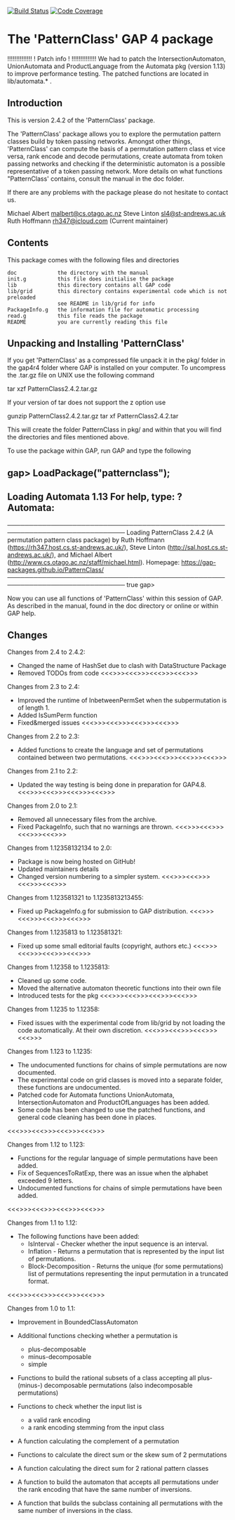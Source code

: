 [![Build Status](https://travis-ci.org/gap-packages/PatternClass.svg?branch=master)](https://travis-ci.org/gap-packages/PatternClass)
[![Code Coverage](https://codecov.io/github/gap-packages/PatternClass/coverage.svg?branch=master&token=)](https://codecov.io/gh/gap-packages/PatternClass)

The 'PatternClass' GAP 4 package
================================

!!!!!!!!!!!!!!
! Patch info !
!!!!!!!!!!!!!!
We had to patch the IntersectionAutomaton, UnionAutomata and ProductLanguage
from the Automata pkg (version 1.13) to improve performance testing. The
patched functions are located in lib/automata.* .

Introduction
------------

This is version 2.4.2 of the 'PatternClass' package.

The 'PatternClass' package allows you to explore the permutation
pattern classes build by token passing networks.
Amongst other things, 'PatternClass' can compute the basis of a
permutation pattern class et vice versa, rank encode and decode permutations,
create automata from token passing networks and checking if the
deterministic automaton is a possible representative of a
token passing network.
More details on what functions "PatternClass' contains, consult
the manual in the doc folder.

If there are any problems with the package please do not hesitate to contact us.

Michael Albert	 <malbert@cs.otago.ac.nz>
Steve Linton 	 <sl4@st-andrews.ac.uk>
Ruth Hoffmann	 <rh347@icloud.com> (Current maintainer)


Contents
--------

This package comes with the following files and directories

    doc             the directory with the manual
    init.g          this file does initialise the package
    lib             this directory contains all GAP code
    lib/grid        this directory contains experimental code which is not preloaded
                    see README in lib/grid for info
    PackageInfo.g   the information file for automatic processing
    read.g          this file reads the package
    README          you are currently reading this file

Unpacking and Installing 'PatternClass'
---------------------------------------

If you get 'PatternClass' as a compressed file unpack it in the pkg/ folder
in the gap4r4 folder where GAP is installed on your computer.
To uncompress the .tar.gz file on UNIX use the following command

   tar xzf PatternClass2.4.2.tar.gz

If your version of tar does not support the z option use

   gunzip PatternClass2.4.2.tar.gz
   tar xf PatternClass2.4.2.tar

This will create the folder PatternClass in pkg/ and within that
you will find the directories and files mentioned above.

To use the package within GAP, run GAP and type the following

gap> LoadPackage("patternclass");
----------------------------------------------------------------
Loading  Automata 1.13
For help, type: ?Automata:
----------------------------------------------------------------
─────────────────────────────────────────────────────────────────────────────
Loading  PatternClass 2.4.2 (A permutation pattern class package)
by Ruth Hoffmann (https://rh347.host.cs.st-andrews.ac.uk/),
   Steve Linton (http://sal.host.cs.st-andrews.ac.uk/), and
   Michael Albert (http://www.cs.otago.ac.nz/staff/michael.html).
Homepage: https://gap-packages.github.io/PatternClass/
─────────────────────────────────────────────────────────────────────────────
true
gap>

Now you can use all functions of 'PatternClass' within this session
of GAP. As described in the manual, found in the doc directory or
online or within GAP help.



Changes
-------
Changes from 2.4 to 2.4.2:
- Changed the name of HashSet due to clash with DataStructure Package
- Removed TODOs from code
<<<>>><<<>>><<<>>><<<>>>

Changes from 2.3 to 2.4:
- Improved the runtime of InbetweenPermSet when the subpermutation is of length 1.
- Added IsSumPerm function
- Fixed&merged issues
<<<>>><<<>>><<<>>><<<>>>

Changes from 2.2 to 2.3:
- Added functions to create the language and set of permutations contained between two permutations.
<<<>>><<<>>><<<>>><<<>>>

Changes from 2.1 to 2.2:
- Updated the way testing is being done in preparation for GAP4.8.
<<<>>><<<>>><<<>>><<<>>>

Changes from 2.0 to 2.1:
- Removed all unnecessary files from the archive.
- Fixed PackageInfo, such that no warnings are thrown.
<<<>>><<<>>><<<>>><<<>>>

Changes from 1.12358132134 to 2.0:
- Package is now being hosted on GitHub!
- Updated maintainers details
- Changed version numbering to a simpler system.
<<<>>><<<>>><<<>>><<<>>>

Changes from 1.123581321 to 1.1235813213455:
- Fixed up PackageInfo.g for submission to GAP distribution.
<<<>>><<<>>><<<>>><<<>>>

Changes from 1.1235813 to 1.123581321:
- Fixed up some small editorial faults (copyright, authors etc.)
<<<>>><<<>>><<<>>><<<>>>

Changes from 1.12358 to 1.1235813:
- Cleaned up some code.
- Moved the alternative automaton theoretic functions into their own file
- Introduced tests for the pkg
<<<>>><<<>>><<<>>><<<>>>

Changes from 1.1235 to 1.12358:
- Fixed issues with the experimental code from lib/grid by not loading the code
automatically. At their own discretion.
<<<>>><<<>>><<<>>><<<>>>

Changes from 1.123 to 1.1235:
- The undocumented functions for chains of simple permutations are now documented.
- The experimental code on grid classes is moved into a separate folder, these
functions are undocumented.
- Patched code for Automata functions UnionAutomata, IntersectionAutomaton and
ProductOfLanguages has been added.
- Some code has been changed to use the patched functions, and general code
cleaning has been done in places.

<<<>>><<<>>><<<>>><<<>>>

Changes from 1.12 to 1.123:
- Functions for the regular language of simple permutations have been added.
- Fix of SequencesToRatExp, there was an issue when the alphabet exceeded 9 letters.
- Undocumented functions for chains of simple permutations have been added.

<<<>>><<<>>><<<>>><<<>>>

Changes from 1.1 to 1.12:

- The following functions have been added:
   * IsInterval - Checker whether the input sequence is an interval.
   * Inflation - Returns a permutation that is represented by the
      input list of permutations.
   * Block-Decomposition - Returns the unique (for some permutations)
      list of permutations representing the input permutation in a
      truncated format.

<<<>>><<<>>><<<>>><<<>>>

Changes from 1.0 to 1.1:

- Improvement in BoundedClassAutomaton

- Additional functions checking whether a permutation is
   * plus-decomposable
   * minus-decomposable
   * simple

- Functions to build the rational subsets of a class accepting
  all plus- (minus-) decomposable permutations (also indecomposable
  permutations)

- Functions to check whether the input list is
   * a valid rank encoding
   * a rank encoding stemming from the input class

- A function calculating the complement of a permutation

- Functions to calculate the direct sum or the skew sum of 2 permutations

- A function calculating the direct sum for 2 rational pattern classes

- A function to build the automaton that accepts all permutations under the
  rank encoding that have the same number of inversions.

- A function that builds the subclass containing all permutations with the
  same number of inversions in the class.
